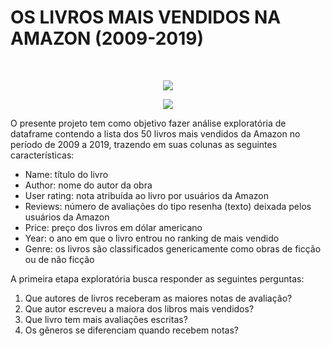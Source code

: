 <h1> OS LIVROS MAIS VENDIDOS NA AMAZON (2009-2019) </h1>
<br>
<p align="center"> <img src="https://img.shields.io/badge/jupyter-%23FA0F00.svg?style=for-the-badge&logo=jupyter&logoColor=white"/>
<br>
<p align="center"><img src="https://img.shields.io/badge/Made%20with-Python-1f425f.svg">
</p>

O presente projeto tem como objetivo fazer análise exploratória de dataframe contendo a lista dos 50 livros mais vendidos da Amazon no período de 2009 a 2019, trazendo em suas colunas as seguintes características:
<ul>
    <li>Name: título do livro</li>
    <li>Author: nome do autor da obra</li>
    <li>User rating: nota atribuída ao livro por usuários da Amazon</li>
    <li>Reviews: número de avaliações do tipo resenha (texto) deixada pelos usuários da Amazon</li>
    <li>Price: preço dos livros em dólar americano</li>
    <li>Year: o ano em que o livro entrou no ranking de mais vendido</li>
    <li>Genre: os livros são classificados genericamente como obras de ficção ou de não ficção</li>
</ul>

A primeira etapa exploratória busca responder as seguintes perguntas:
<ol>
    <li>Que autores de livros receberam as maiores notas de avaliação?</li>
    <li>Que autor escreveu a maiora dos libros mais vendidos?</li>
    <li>Que livro tem mais avaliações escritas?</li>
    <li>Os gêneros se diferenciam quando recebem notas?</li>
</ol>

